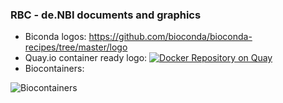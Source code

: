 ### RBC - de.NBI documents and graphics

* Biconda logos: https://github.com/bioconda/bioconda-recipes/tree/master/logo
* Quay.io container ready logo: [![Docker Repository on Quay](https://quay.io/repository/biocontainers/bedtools/status "Docker Repository on Quay")](https://quay.io/repository/biocontainers/bedtools)
* Biocontainers: 

![Biocontainers](https://avatars0.githubusercontent.com/u/8040690?v=3&s=200)
